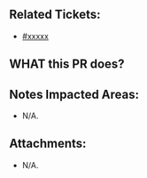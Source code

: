 <!--
  PLEASE DON'T DELETE THIS TEMPLATE UNTIL YOU HAVE READ THE FIRST SECTION.
-->

## Related Tickets:
- [#xxxxx](https://edu-redmine.sun-asterisk.vn/issues/xxxxx)

## WHAT this PR does?
<!--
- ex: Change number items `completed/total` in admin page.
-->

## Notes Impacted Areas:
- N/A.

## Attachments:
- N/A.
